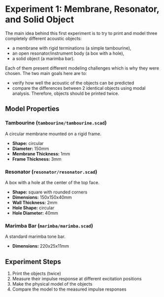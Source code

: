 # Experiment 1: Membrane, Resonator, and Solid Object

The main idea behind this first experiment is to try to print and model three
completely different acoustic objects: 
* a membrane with rigid terminations (a simple tambourine), 
* an open resonator/instrument body (a box with a hole),
* a solid object (a marimba bar). 

Each of them present different modeling challenges which is why they were 
chosen. The two main goals here are to:

* verify how well the acoustic of the objects can be predicted
* compare the differences between 2 identical objects using modal analysis.
Therefore, objects should be printed twice. 

## Model Properties

### Tambourine (`tambourine/tambourine.scad`)

A circular membrane mounted on a rigid frame.

* **Shape:** circular
* **Diameter:** 150mm
* **Membrane Thickness:** 1mm
* **Frame Thickness:** 3mm

### Resonator (`resonator/resonator.scad`)

A box with a hole at the center of the top face. 

* **Shape:** square with rounded corners
* **Dimensions:** 150x150x40mm
* **Wall Thickness:** 2mm
* **Hole Shape:** circular
* **Hole Diameter:** 40mm

### Marimba Bar (`marimba/marimba.scad`)

A standard marimba tone bar.

* **Dimensions:** 220x25x11mm

## Experiment Steps

1. Print the objects (twice)
2. Measure their impulse response at different excitation positions
3. Make the physical model of the objects
4. Compare the model to the measured impulse responses
